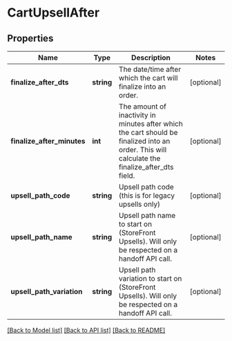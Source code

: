 # CartUpsellAfter

## Properties
Name | Type | Description | Notes
------------ | ------------- | ------------- | -------------
**finalize_after_dts** | **string** | The date/time after which the cart will finalize into an order. | [optional] 
**finalize_after_minutes** | **int** | The amount of inactivity in minutes after which the cart should be finalized into an order.  This will calculate the finalize_after_dts field. | [optional] 
**upsell_path_code** | **string** | Upsell path code (this is for legacy upsells only) | [optional] 
**upsell_path_name** | **string** | Upsell path name to start on (StoreFront Upsells).  Will only be respected on a handoff API call. | [optional] 
**upsell_path_variation** | **string** | Upsell path variation to start on (StoreFront Upsells).   Will only be respected on a handoff API call. | [optional] 

[[Back to Model list]](../README.md#documentation-for-models) [[Back to API list]](../README.md#documentation-for-api-endpoints) [[Back to README]](../README.md)


